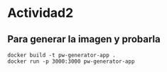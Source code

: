 # Actividad2

## Para generar la imagen y probarla

```
docker build -t pw-generator-app .
docker run -p 3000:3000 pw-generator-app

```
